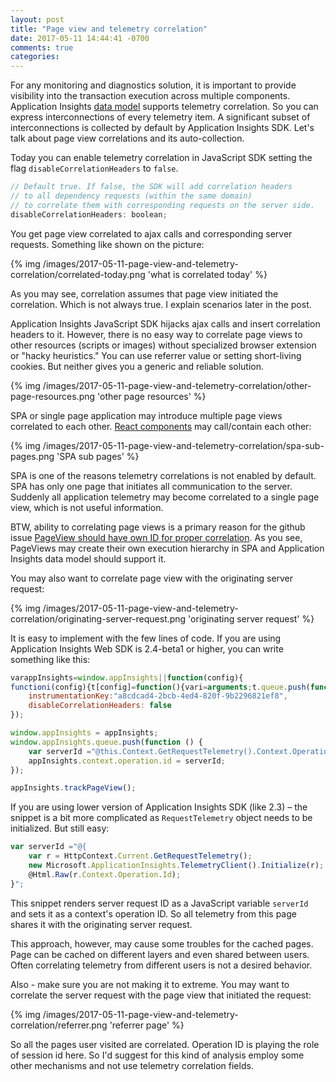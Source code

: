 ```yaml
---
layout: post
title: "Page view and telemetry correlation"
date: 2017-05-11 14:44:41 -0700
comments: true
categories: 
---
```

For any monitoring and diagnostics solution, it is important to provide visibility into the transaction execution across multiple components. Application Insights [data model](https://docs.microsoft.com/en-us/azure/application-insights/application-insights-correlation) supports telemetry correlation. So you can express interconnections of every telemetry item. A significant subset of interconnections is collected by default by Application Insights SDK. Let's talk about page view correlations and its auto-collection.

Today you can enable telemetry correlation in JavaScript SDK setting the flag `disableCorrelationHeaders` to `false`.

``` js
// Default true. If false, the SDK will add correlation headers 
// to all dependency requests (within the same domain) 
// to correlate them with corresponding requests on the server side. 
disableCorrelationHeaders: boolean;
```
    
You get page view correlated to ajax calls and corresponding server requests. Something like shown on the picture:

{% img /images/2017-05-11-page-view-and-telemetry-correlation/correlated-today.png 'what is correlated today' %}

As you may see, correlation assumes that page view initiated the correlation. Which is not always true. I explain scenarios later in the post.

Application Insights JavaScript SDK hijacks ajax calls and insert correlation headers to it. However, there is no easy way to correlate page views to other resources (scripts or images) without specialized browser extension or "hacky heuristics." You can use referrer value or setting short-living cookies. But neither gives you a generic and reliable solution.

{% img /images/2017-05-11-page-view-and-telemetry-correlation/other-page-resources.png 'other page resources' %}

SPA or single page application may introduce multiple page views correlated to each other. [React components](https://github.com/anastasiia-zolochevska/react-appinsights) may call/contain each other:

{% img /images/2017-05-11-page-view-and-telemetry-correlation/spa-sub-pages.png 'SPA sub pages' %}

SPA is one of the reasons telemetry correlations is not enabled by default. SPA has only one page that initiates all communication to the server. Suddenly all application telemetry may become correlated to a single page view, which is not useful information.

BTW, ability to correlating page views is a primary reason for the github issue [PageView should have own ID for proper correlation](https://github.com/Microsoft/ApplicationInsights-JS/issues/361). As you see, PageViews may create their own execution hierarchy in SPA and Application Insights data model should support it.

You may also want to correlate page view with the originating server request:

{% img /images/2017-05-11-page-view-and-telemetry-correlation/originating-server-request.png 'originating server request' %}

It is easy to implement with the few lines of code. If you are using Application Insights Web SDK is 2.4-beta1 or higher, you can write something like this:

``` js
varappInsights=window.appInsights||function(config){
functioni(config){t[config]=function(){vari=arguments;t.queue.push(function(){t[config]......
    instrumentationKey:"a8cdcad4-2bcb-4ed4-820f-9b2296821ef8",
    disableCorrelationHeaders: false
});

window.appInsights = appInsights;
window.appInsights.queue.push(function () {
    var serverId ="@this.Context.GetRequestTelemetry().Context.Operation.Id";
    appInsights.context.operation.id = serverId;
});

appInsights.trackPageView();
```

If you are using lower version of Application Insights SDK (like 2.3) – the snippet is a bit more complicated as `RequestTelemetry` object needs to be initialized. But still easy:

``` js
var serverId ="@{
    var r = HttpContext.Current.GetRequestTelemetry();
    new Microsoft.ApplicationInsights.TelemetryClient().Initialize(r);
    @Html.Raw(r.Context.Operation.Id);
}";
```

This snippet renders server request ID as a JavaScript variable `serverId` and sets it as a context's operation ID. So all telemetry from this page shares it with the originating server request.

This approach, however, may cause some troubles for the cached pages. Page can be cached on different layers and even shared between users. Often correlating telemetry from different users is not a desired behavior.

Also - make sure you are not making it to extreme. You may want to correlate the server request with the page view that initiated the request:

{% img /images/2017-05-11-page-view-and-telemetry-correlation/referrer.png 'referrer page' %}

So all the pages user visited are correlated. Operation ID is playing the role of session id here. So I'd suggest for this kind of analysis employ some other mechanisms and not use telemetry correlation fields.
